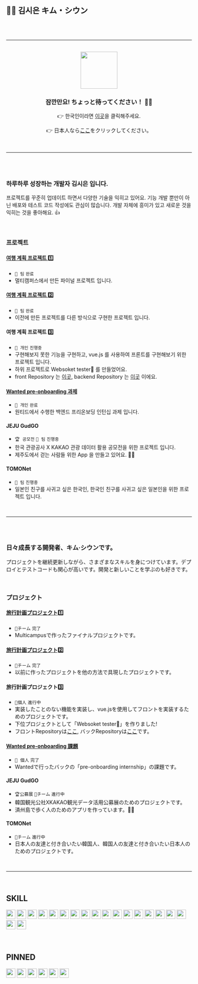 ## 👩‍💻 김시은 キム・シウン

<br>
<br>

<hr>

<br>

<div align="center">

<img src="https://github.com/user-attachments/assets/dfee3d59-b1ed-427e-9f64-5ceaba9655dd" width=100/>

<h3> 잠깐만요! ちょっと待ってください！ 🙋‍♀️ </h3>
  
👉 한국인이라면 [이곳](https://github.com/sieunnnn/sieunnnn/tree/master#%ED%95%98%EB%A3%A8%ED%95%98%EB%A3%A8-%EC%84%B1%EC%9E%A5%ED%95%98%EB%8A%94-%EA%B0%9C%EB%B0%9C%EC%9E%90-%EA%B9%80%EC%8B%9C%EC%9D%80-%EC%9E%85%EB%8B%88%EB%8B%A4)을 클릭해주세요. <br>

👉 日本人なら[ここ](https://github.com/sieunnnn/sieunnnn/tree/master#%E6%97%A5%E3%80%85%E6%88%90%E9%95%B7%E3%81%99%E3%82%8B%E9%96%8B%E7%99%BA%E8%80%85%E3%82%AD%E3%83%A0%E3%82%B7%E3%82%A6%E3%83%B3%E3%81%A7%E3%81%99)をクリックしてください。
</div>

<br>

<hr>

<br>
<br>

### 하루하루 성장하는 개발자 김시은 입니다.
프로젝트를 꾸준히 업데이트 하면서 다양한 기술을 익히고 있어요. 기능 개발 뿐만이 아닌 배포와 테스트 코드 작성에도 관심이 많습니다. 개발 자체에 흥미가 있고 새로운 것을 익히는 것을 좋아해요. 👍

<br>

### 프로젝트
#### [여행 계획 프로젝트 1️⃣](https://github.com/sieunnnn/MultiCampusProject) 
- `👥 팀` `완료` 
- 멀티캠퍼스에서 만든 파이널 프로젝트 입니다.
#### [여행 계획 프로젝트 2️⃣](https://github.com/travel-planner-project)
- `👥 팀` `완료`
- 이전에 만든 프로젝트를 다른 방식으로 구현한 프로젝트 입니다.
#### 여행 계획 프로젝트 3️⃣
- `👤 개인` `진행중`
- 구현해보지 못한 기능을 구현하고, vue.js 를 사용하여 프론트를 구현해보기 위한 프로젝트 입니다.
- 하위 프로젝트로 Websoket tester🧪 를 만들었어요.
- front Repository 는 [이곳](https://github.com/sieunnnn/TripNow), backend Repository 는 [이곳](https://github.com/planner-project/sieunLab) 이에요.
#### [Wanted pre-onboarding 과제](https://github.com/wanted-backend-internship)
- `👤 개인` `완료`
- 원티드에서 수행한 백엔드 프리온보딩 인턴십 과제 입니다.
#### JEJU GudGO 
- `🏆 공모전` `👥 팀` `진행중`
- 한국 관광공사 X KAKAO 관광 데이터 활용 공모전을 위한 프로젝트 입니다.
- 제주도에서 걷는 사람들 위한 App 을 만들고 있어요. 🏃‍♀️
#### TOMONet 
- `👥 팀` `진행중`
- 일본인 친구를 사귀고 싶은 한국인, 한국인 친구를 사귀고 싶은 일본인을 위한 프로젝트 입니다.

<br>

<hr>

<br>
<br>

### 日々成長する開発者、キム·シウンです。
プロジェクトを継続更新しながら、さまざまなスキルを身につけています。デプロイとテストコードも関心が高いです。開発と新しいことを学ぶのも好きです。

<br>

### プロジェクト
#### [旅行計画プロジェクト1️⃣](https://github.com/sieunnnn/MultiCampusProject)
- `👥チーム` `完了`
- Multicampusで作ったファイナルプロジェクトです。
#### [旅行計画プロジェクト2️⃣](https://github.com/travel-planner-project)
- `👥チーム` `完了`
- 以前に作ったプロジェクトを他の方法で具現したプロジェクトです。
#### 旅行計画プロジェクト3️⃣
- `👤個人` `進行中`
- 実装したことのない機能を実装し、vue.jsを使用してフロントを実装するためのプロジェクトです。
- 下位プロジェクトとして「Websoket tester🧪」を作りました!
- フロントRepositoryは[ここ](https://github.com/sieunnnn/TripNow), バックRepositoryは[ここ](https://github.com/planner-project/sieunLab)です。
#### [Wanted pre-onboarding 課題](https://github.com/wanted-backend-internship)
- `👤 個人` `完了`
- Wantedで行ったバックの「pre-onboarding internship」の課題です。
#### JEJU GudGO
- `🏆公募展` `👥チーム` `進行中`
- 韓国観光公社XKAKAO観光データ活用公募展のためのプロジェクトです。
- 済州島で歩く人のためのアプリを作っています。🏃‍♀️
#### TOMONet 
- `👥チーム` `進行中`
- 日本人の友達と付き合いたい韓国人、韓国人の友達と付き合いたい日本人のためのプロジェクトです。

<br>

<hr>

<br>

## SKILL
<img src="https://img.shields.io/badge/JavaScript-F7DF1E?style=flat&logo=javascript&logoColor=white" height="25px"/> <img src="https://img.shields.io/badge/Postman-FF6C37? style=flat&logo=postman&logoColor=white" height="25px"/>
<img src="https://img.shields.io/badge/Git-F05032?style=flat&logo=git&logoColor=white" height="25px"/> <img src="https://img.shields.io/badge/Redis-DC382D?style=flat&logo=redis&logoColor=white" height="25px"/> <img src="https://img.shields.io/badge/Swagger-85EA2D?style=flat&logo=swagger&logoColor=071D49" height="25px"/> <img src="https://img.shields.io/badge/Spring Boot-6DB33F?style=flat&logo=springboot&logoColor=white" height="25px"/> <img src="https://img.shields.io/badge/Spring Security-6DB33F?style=flat&logo=Spring Security&logoColor=white" height="25px"/> <img src="https://img.shields.io/badge/Spring Rest Docs-6DB33F?style=flat&logoColor=white" height="25px"/> <img src="https://img.shields.io/badge/Vue.js-4FC08D?style=flat&logo=vuedotjs&logoColor=white" height="25px"/>
<img src="https://img.shields.io/badge/Docker-2496ED?style=flat&logo=docker&logoColor=white" height="25px"/>
<img src="https://img.shields.io/badge/GitHub Actions-2088FF?style=flat&logo=githubactions&logoColor=white" height="25px"/>  <img src="https://img.shields.io/badge/MySQL-4479A1?style=flat&logo=mysql&logoColor=white" height="25px"/> <img src="https://img.shields.io/badge/Java-0B2C4A?style=flat&logo=java&logoColor=white" height="25px"/> <img src="https://img.shields.io/badge/AWS Service-232F3E?style=flat&logo=amazonaws&logoColor=white" height="25px"/> <img src="https://img.shields.io/badge/WebSocket Stomp-black?style=flat&logoColor=white" height="25px"/>
<img src="https://img.shields.io/badge/Github-black?style=flat&logo=github&logoColor=white" height="25px"/>
<img src="https://img.shields.io/badge/Notion-black?style=flat&logo=notion&logoColor=white" height="25px"/>
<img src="https://img.shields.io/badge/Figma-black?style=flat&logo=figma&logoColor=white" height="25px"/>
<img src="https://img.shields.io/badge/IntelliJ IDEA-black?style=flat&logo=intellijidea&logoColor=white" height="25px"/>

<br>

## PINNED
<img src="https://img.shields.io/badge/JUnit5-25A162?style=flat&logo=junit5&logoColor=white" height="25px"/> <img src="https://img.shields.io/badge/Azure-0078D4?style=flat&logo=microsoftazure&logoColor=white" height="25px"/> <img src="https://img.shields.io/badge/Kubernetes-326CE5?style=flat&logo=kubernetes&logoColor=white" height="25px"/> <img src="https://img.shields.io/badge/TypeScript-3178C6?style=flat&logo=typescript&logoColor=white" height="25px"> <img src="https://img.shields.io/badge/Python-3776AB?style=flat&logo=python&logoColor=white" height="25px"/> <img src="https://img.shields.io/badge/c-A8B9CC?style=flat&logo=c&logoColor=white" height="25px">

<br>
<br>
<br>
<br>
